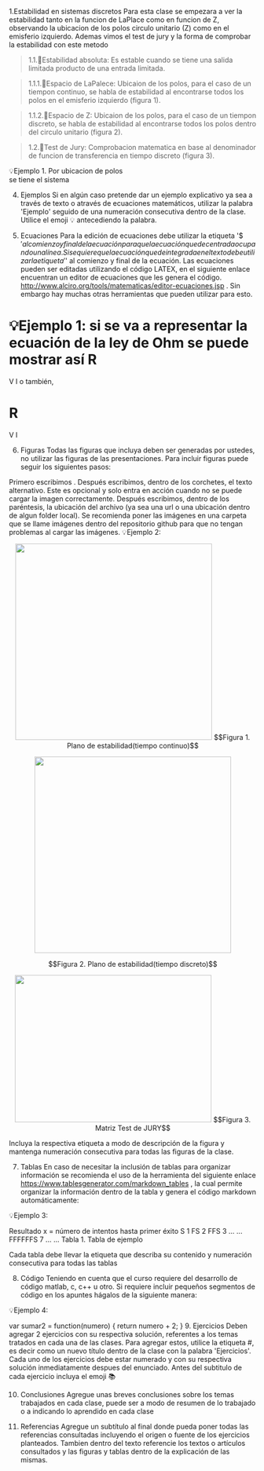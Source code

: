 1.Estabilidad en sistemas discretos
Para esta clase se empezara a ver la estabilidad tanto en la funcion de LaPlace como en funcion de Z, observando la ubicacion de los polos circulo unitario (Z) como en el emisferio izquierdo.
Ademas vimos el test de jury y la forma de comprobar la estabilidad con este metodo

>1.1.🔑Estabilidad absoluta: Es estable cuando se tiene una salida limitada producto de una entrada limitada.

>1.1.1.🔑Espacio de LaPalece: Ubicaion de los polos, para el caso de un tiempon continuo, se habla de estabilidad al encontrarse todos los polos en el emisferio izquierdo (figura 1).

>1.1.2.🔑Espacio de Z: Ubicaion de los polos, para el caso de un tiempon discreto, se habla de estabilidad al encontrarse todos los polos dentro del circulo unitario (figura 2).

>1.2.🔑Test de Jury: Comprobacion matematica en base al denominador de funcion de transferencia en tiempo discreto (figura 3).

💡Ejemplo 1. Por ubicacion de polos\
se tiene el sistema 

4. Ejemplos
Si en algún caso pretende dar un ejemplo explicativo ya sea a través de texto o através de ecuaciones matemáticos, utilizar la palabra 'Ejemplo' seguido de una numeración consecutiva dentro de la clase. Utilice el emoji 💡 antecediendo la palabra.

5. Ecuaciones
Para la edición de ecuaciones debe utilizar la etiqueta '$$' al comienzo y final de la ecuación para que la ecuación quede centrada ocupando una línea. Si se quiere que la ecuación quede integrada en el texto debe utilizar la etiqueta '$' al comienzo y final de la ecuación. Las ecuaciones pueden ser editadas utilizando el código LATEX, en el siguiente enlace encuentran un editor de ecuaciones que les genera el código. http://www.alciro.org/tools/matematicas/editor-ecuaciones.jsp . Sin embargo hay muchas otras herramientas que pueden utilizar para esto.

💡Ejemplo 1: si se va a representar la ecuación de la ley de Ohm se puede mostrar así 
R
=
V
I
 o también,

R
=
V
I

6. Figuras
Todas las figuras que incluya deben ser generadas por ustedes, no utilizar las figuras de las presentaciones. Para incluir figuras puede seguir los siguientes pasos:

Primero escribimos .
Después escribimos, dentro de los corchetes, el texto alternativo. Este es opcional y solo entra en acción cuando no se puede cargar la imagen correctamente.
Después escribimos, dentro de los paréntesis, la ubicación del archivo (ya sea una url o una ubicación dentro de algun folder local). Se recomienda poner las imágenes en una carpeta que se llame imágenes dentro del repositorio github para que no tengan problemas al cargar las imágenes.
💡Ejemplo 2:

<p align="center">
<img src="https://github.com/user-attachments/assets/82230ecf-2b59-4650-96b3-fb1a859ed5e7" width="400" height="400">
$$Figura 1. Plano de estabilidad(tiempo continuo)$$
</p>

<p align="center">
<img src="https://github.com/user-attachments/assets/8e2e79d0-eeac-4ff6-863d-02ffe018c3aa" width="400" height="400">

<p align="center">
$$Figura 2. Plano de estabilidad(tiempo discreto)$$

<p align="center">
<img src="https://github.com/user-attachments/assets/57eb6c8a-21b6-4be3-878e-8580416e5c2b" width="400" height="300">
$$Figura 3. Matriz Test de JURY$$

Incluya la respectiva etiqueta a modo de descripción de la figura y mantenga numeración consecutiva para todas las figuras de la clase.

7. Tablas
En caso de necesitar la inclusión de tablas para organizar información se recomienda el uso de la herramienta del siguiente enlace https://www.tablesgenerator.com/markdown_tables , la cual permite organizar la información dentro de la tabla y genera el código markdown automáticamente:

💡Ejemplo 3:

Resultado	x = número de intentos hasta primer éxito
S	1
FS	2
FFS	3
...	...
FFFFFFS	7
...	...
Tabla 1. Tabla de ejemplo

Cada tabla debe llevar la etiqueta que describa su contenido y numeración consecutiva para todas las tablas

8. Código
Teniendo en cuenta que el curso requiere del desarrollo de código matlab, c, c++ u otro. Si requiere incluir pequeños segmentos de código en los apuntes hágalos de la siguiente manera:

💡Ejemplo 4:

var sumar2 = function(numero) {
  return numero + 2;
}
9. Ejercicios
Deben agregar 2 ejercicios con su respectiva solución, referentes a los temas tratados en cada una de las clases. Para agregar estos, utilice la etiqueta #, es decir como un nuevo título dentro de la clase con la palabra 'Ejercicios'. Cada uno de los ejercicios debe estar numerado y con su respectiva solución inmediatamente despues del enunciado. Antes del subtitulo de cada ejercicio incluya el emoji 📚

10. Conclusiones
Agregue unas breves conclusiones sobre los temas trabajados en cada clase, puede ser a modo de resumen de lo trabajado o a indicando lo aprendido en cada clase

11. Referencias
Agregue un subtítulo al final donde pueda poner todas las referencias consultadas incluyendo el origen o fuente de los ejercicios planteados. Tambien dentro del texto referencie los textos o artículos consultados y las figuras y tablas dentro de la explicación de las mismas.
